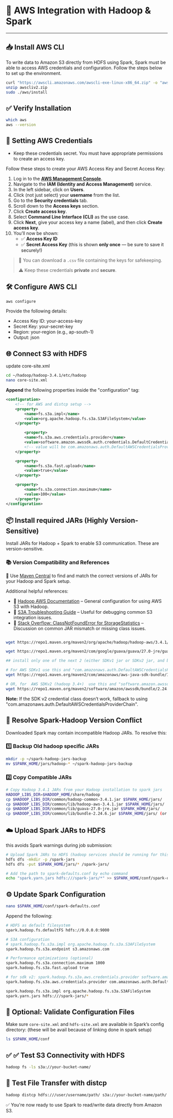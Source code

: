 # 🔗 AWS Integration with Hadoop & Spark

---

## 📥 Install AWS CLI

To write data to Amazon S3 directly from HDFS using Spark, Spark must be able to access AWS credentials and configuration. Follow the steps below to set up the environment.

```bash
curl "https://awscli.amazonaws.com/awscli-exe-linux-x86_64.zip" -o "awscliv2.zip"
unzip awscliv2.zip
sudo ./aws/install
```

## ✅ Verify Installation

```bash
which aws
aws --version
```

## 🔐 Setting AWS Credentials

- Keep these credentials secret. You must have appropriate permissions to create an access key.

Follow these steps to create your AWS Access Key and Secret Access Key:

1. Log in to the **[AWS Management Console](https://console.aws.amazon.com/)**.
2. Navigate to the **IAM (Identity and Access Management)** service.
3. In the left sidebar, click on **Users**.
4. Click (not just select) your **username** from the list.
5. Go to the **Security credentials** tab.
6. Scroll down to the **Access keys** section.
7. Click **Create access key**.
8. Select **Command Line Interface (CLI)** as the use case.
9. Click **Next**, give your access key a name (label), and then click **Create access key**.
10. You’ll now be shown:
    - ✅ **Access Key ID**
    - ✅ **Secret Access Key** (this is shown **only once** — be sure to save it securely!)

> 💾 You can download a `.csv` file containing the keys for safekeeping.
>
> ⚠️ Keep these credentials **private** and **secure**.

## 🛠️ Configure AWS CLI

```bash
aws configure
```

Provide the following details:

- Access Key ID: your-access-key
- Secret Key: your-secret-key
- Region: your-region (e.g., ap-south-1)
- Output: json

## 🌐 Connect S3 with HDFS

update core-site.xml

```bash
cd ~/hadoop/hadoop-3.4.1/etc/hadoop
nano core-site.xml
```

**Append** the following properties inside the "configuration" tag:

```xml
<configuration>
    <!-- for AWS and distcp setup -->
    <property>
        <name>fs.s3a.impl</name>
        <value>org.apache.hadoop.fs.s3a.S3AFileSystem</value>
    </property>

        <property>
        <name>fs.s3a.aws.credentials.provider</name>
        <value>software.amazon.awssdk.auth.credentials.DefaultCredentialsProvider</value>
        <!-- value will be com.amazonaws.auth.DefaultAWSCredentialsProviderChain for SDK v2-->
    </property>

    <property>
        <name>fs.s3a.fast.upload</name>
        <value>true</value>
    </property>

    <property>
        <name>fs.s3a.connection.maximum</name>
        <value>100</value>
    </property>
</configuration>
```

## 📦 Install required JARs (Highly Version-Sensitive)

Install JARs for Hadoop + Spark to enable S3 communication. These are version-sensitive.

### 📚 Version Compatibility and References

🧩 Use [Maven Central](https://mvnrepository.com/artifact/org.apache.hadoop/hadoop-aws/3.4.1) to find and match the correct versions of JARs for your Hadoop and Spark setup.

Additional helpful references:

- 📖 [Hadoop AWS Documentation](https://hadoop.apache.org/docs/r3.4.0/hadoop-aws/tools/hadoop-aws/index.html#General_S3A_Client_configuration) – General configuration for using AWS S3 with Hadoop.
- 🔧 [S3A Troubleshooting Guide](https://hadoop.apache.org/docs/r3.4.1/hadoop-aws/tools/hadoop-aws/troubleshooting_s3a.html) – Useful for debugging common S3 integration issues.
- 💬 [Stack Overflow: ClassNotFoundError for StorageStatistics](https://stackoverflow.com/questions/44411493/java-lang-noclassdeffounderror-org-apache-hadoop-fs-storagestatistics) – Discussion on common JAR mismatch or missing class issues.

```bash

wget https://repo1.maven.org/maven2/org/apache/hadoop/hadoop-aws/3.4.1/hadoop-aws-3.4.1.jar -P $HADOOP_HOME/share/hadoop/common/lib/

wget https://repo1.maven.org/maven2/com/google/guava/guava/27.0-jre/guava-27.0-jre.jar -P $HADOOP_HOME/share/hadoop/common/lib/

## install only one of the next 2 (either SDKv1 jar or SDKv2 jar, and be consistent with it in furthur commands)

# For AWS SDKv1 use this and "com.amazonaws.auth.DefaultAWSCredentialsProviderChain" class as credential provider
wget https://repo1.maven.org/maven2/com/amazonaws/aws-java-sdk-bundle/1.12.262/aws-java-sdk-bundle-1.12.262.jar -P $HADOOP_HOME/share/hadoop/common/lib/

# OR, for  AWS SDKv2 (hadoop 3.4+)  use this and "software.amazon.awssdk.auth.credentials.DefaultCredentialsProvider" as credential provider
wget https://repo1.maven.org/maven2/software/amazon/awssdk/bundle/2.24.6/bundle-2.24.6.jar -P $HADOOP_HOME/share/hadoop/common/lib/
```

**Note:** If the SDK v2 credential class doesn’t work, fallback to using "com.amazonaws.auth.DefaultAWSCredentialsProviderChain".

## 🔄 Resolve Spark-Hadoop Version Conflict

Downloaded Spark may contain incompatible Hadoop JARs. To resolve this:

### 1️⃣ Backup Old hadoop specific JARs

```bash
mkdir -p ~/spark-hadoop-jars-backup
mv $SPARK_HOME/jars/hadoop-* ~/spark-hadoop-jars-backup
```

### 2️⃣ Copy Compatible JARs

```bash
# Copy Hadoop 3.4.1 JARs from your Hadoop installation to spark jars
HADOOP_LIBS_DIR=$HADOOP_HOME/share/hadoop
cp $HADOOP_LIBS_DIR/common/hadoop-common-3.4.1.jar $SPARK_HOME/jars/
cp $HADOOP_LIBS_DIR/common/lib/hadoop-aws-3.4.1.jar $SPARK_HOME/jars/
cp $HADOOP_LIBS_DIR/common/lib/guava-27.0-jre.jar $SPARK_HOME/jars/
cp $HADOOP_LIBS_DIR/common/lib/bundle-2.24.6.jar $SPARK_HOME/jars/ (or aws-java-sdk-bundle-1.12.262.jar as per prev step)
```

## ☁️ Upload Spark JARs to HDFS

this avoids Spark warnings during job submission:

```bash
# Upload Spark JARs to HDFS (hadoop services should be running for this commandto work)
hdfs dfs -mkdir -p /spark-jars
hdfs dfs -put $SPARK_HOME/jars/* /spark-jars/

# Add the path to spark-defaults.conf by echo command
echo "spark.yarn.jars hdfs:///spark-jars/*" >> $SPARK_HOME/conf/spark-defaults.conf
```

## ⚙️ Update Spark Configuration

```bash
nano $SPARK_HOME/conf/spark-defaults.conf
```

Append the following:

```bash
# HDFS as default filesystem
spark.hadoop.fs.defaultFS hdfs://0.0.0.0:9000

# S3A configuration
# spark.hadoop.fs.s3a.impl org.apache.hadoop.fs.s3a.S3AFileSystem
spark.hadoop.fs.s3a.endpoint s3.amazonaws.com

# Performance optimizations (optional)
spark.hadoop.fs.s3a.connection.maximum 1000
spark.hadoop.fs.s3a.fast.upload true

# for sdk v2: spark.hadoop.fs.s3a.aws.credentials.provider software.amazon.awssdk.auth.credentials.DefaultCredentialsProvider
spark.hadoop.fs.s3a.aws.credentials.provider com.amazonaws.auth.DefaultAWSCredentialsProviderChain

spark.hadoop.fs.s3a.impl org.apache.hadoop.fs.s3a.S3AFileSystem
spark.yarn.jars hdfs:///spark-jars/*

```

## 📁 Optional: Validate Configuration Files

Make sure `core-site.xml` and `hdfs-site.xml` are available in Spark’s config directory:
(these will be avail because of linking done in spark setup)

```bash
ls $SPARK_HOME/conf
```

## ✅ ✅ Test S3 Connectivity with HDFS

```bash
hadoop fs -ls s3a://your-bucket-name/
```

## 🔁 Test File Transfer with distcp

```bash
hadoop distcp hdfs:///user/username/path/ s3a://your-bucket-name/path/
```

✅ You're now ready to use Spark to read/write data directly from Amazon S3.
